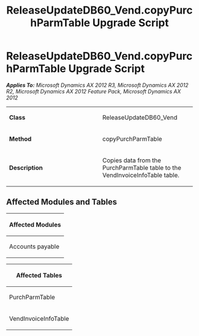 ﻿---
title: ReleaseUpdateDB60_Vend.copyPurchParmTable Upgrade Script
TOCTitle: ReleaseUpdateDB60_Vend.copyPurchParmTable Upgrade Script
ms:assetid: 338791d3-13f7-3e19-dda9-8d3b33873437
ms:mtpsurl: https://msdn.microsoft.com/en-us/library/JJ685102(v=AX.60)
ms:contentKeyID: 49707556
ms.date: 05/18/2015
mtps_version: v=AX.60
---

# ReleaseUpdateDB60\_Vend.copyPurchParmTable Upgrade Script 


_**Applies To:** Microsoft Dynamics AX 2012 R3, Microsoft Dynamics AX 2012 R2, Microsoft Dynamics AX 2012 Feature Pack, Microsoft Dynamics AX 2012_

<table>
<colgroup>
<col style="width: 50%" />
<col style="width: 50%" />
</colgroup>
<tbody>
<tr class="odd">
<td><p><strong>Class</strong></p></td>
<td><p>ReleaseUpdateDB60_Vend</p></td>
</tr>
<tr class="even">
<td><p><strong>Method</strong></p></td>
<td><p>copyPurchParmTable</p></td>
</tr>
<tr class="odd">
<td><p><strong>Description</strong></p></td>
<td><p>Copies data from the PurchParmTable table to the VendInvoiceInfoTable table.</p></td>
</tr>
</tbody>
</table>


## Affected Modules and Tables

<table>
<colgroup>
<col style="width: 100%" />
</colgroup>
<thead>
<tr class="header">
<th><p>Affected Modules</p></th>
</tr>
</thead>
<tbody>
<tr class="odd">
<td><p>Accounts payable</p></td>
</tr>
</tbody>
</table>


<table>
<colgroup>
<col style="width: 100%" />
</colgroup>
<thead>
<tr class="header">
<th><p>Affected Tables</p></th>
</tr>
</thead>
<tbody>
<tr class="odd">
<td><p>PurchParmTable</p></td>
</tr>
<tr class="even">
<td><p>VendInvoiceInfoTable</p></td>
</tr>
</tbody>
</table>

  


